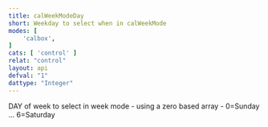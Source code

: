 ```yaml
---
title: calWeekModeDay
short: Weekday to select when in calWeekMode
modes: [
	'calbox',
]
cats: [ 'control' ]
relat: "control"
layout: api
defval: "1"
dattype: "Integer"
---
```


DAY of week to select in week mode - using a zero based array - 0=Sunday ... 6=Saturday
